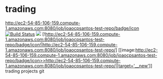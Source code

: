 trading
=======

http://ec2-54-85-106-159.compute-1.amazonaws.com:8080/job/joaocpsantos-test-repo/badge/icon
[![Build Status](http://ec2-54-85-106-159.compute-1.amazonaws.com:8080/job/joaocpsantos-test-repo/badge/icon)](http://ec2-54-85-106-159.compute-1.amazonaws.com:8080/job/joaocpsantos-test-repo/)
<a href='http://ec2-54-85-106-159.compute-1.amazonaws.com:8080/job/joaocpsantos-test-repo/'><img src='http://ec2-54-85-106-159.compute-1.amazonaws.com:8080/job/joaocpsantos-test-repo/badge/icon'></a>
[!http://ec2-54-85-106-159.compute-1.amazonaws.com:8080/job/joaocpsantos-test-repo/badge/icon!|http://ec2-54-85-106-159.compute-1.amazonaws.com:8080/job/joaocpsantos-test-repo/]
[[image:http://ec2-54-85-106-159.compute-1.amazonaws.com:8080/job/joaocpsantos-test-repo/badge/icon>>http://ec2-54-85-106-159.compute-1.amazonaws.com:8080/job/joaocpsantos-test-repo/||target='__new']]
trading projects git
